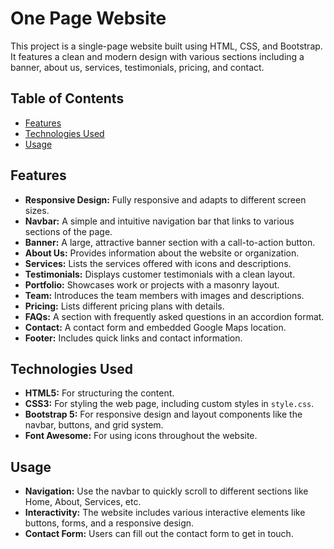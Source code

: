 # One Page Website

This project is a single-page website built using HTML, CSS, and Bootstrap. It features a clean and modern design with various sections including a banner, about us, services, testimonials, pricing, and contact.

## Table of Contents

- [Features](#features)
- [Technologies Used](#technologies-used)
- [Usage](#usage)

## Features

- **Responsive Design:** Fully responsive and adapts to different screen sizes.
- **Navbar:** A simple and intuitive navigation bar that links to various sections of the page.
- **Banner:** A large, attractive banner section with a call-to-action button.
- **About Us:** Provides information about the website or organization.
- **Services:** Lists the services offered with icons and descriptions.
- **Testimonials:** Displays customer testimonials with a clean layout.
- **Portfolio:** Showcases work or projects with a masonry layout.
- **Team:** Introduces the team members with images and descriptions.
- **Pricing:** Lists different pricing plans with details.
- **FAQs:** A section with frequently asked questions in an accordion format.
- **Contact:** A contact form and embedded Google Maps location.
- **Footer:** Includes quick links and contact information.

## Technologies Used

- **HTML5:** For structuring the content.
- **CSS3:** For styling the web page, including custom styles in `style.css`.
- **Bootstrap 5:** For responsive design and layout components like the navbar, buttons, and grid system.
- **Font Awesome:** For using icons throughout the website.

## Usage

- **Navigation:** Use the navbar to quickly scroll to different sections like Home, About, Services, etc.
- **Interactivity:** The website includes various interactive elements like buttons, forms, and a responsive design.
- **Contact Form:** Users can fill out the contact form to get in touch.

